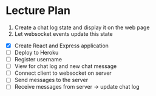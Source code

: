 # Lecture Plan

1. Create a chat log state and display it on the web page
2. Let websocket events update this state

* [x] Create React and Express application
* [ ] Deploy to Heroku
* [ ] Register username
* [ ] View for chat log and new chat message
* [ ] Connect client to websocket on server
* [ ] Send messages to the server
* [ ] Receive messages from server -> update chat log